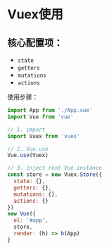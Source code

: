 
# Vuex使用

## 核心配置项：

- `state`
- `getters`
- `mutations`
- `actions`

使用步骤：

```js
import App from './App.vue'
import Vue from 'vue'

// 1. import
import Vuex from 'vuex'

// 2. Vue.use
Vue.use(Vuex)

// 3. inject root Vue instance
const store = new Vuex.Store({
  state: {},
  getters: {},
  mutations: {},
  actions: {}
})
new Vue({
  el: '#app',
  store,
  render: (h) => h(App)
}
```